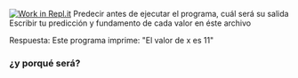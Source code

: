 [![Work in Repl.it](https://classroom.github.com/assets/work-in-replit-14baed9a392b3a25080506f3b7b6d57f295ec2978f6f33ec97e36a161684cbe9.svg)](https://classroom.github.com/online_ide?assignment_repo_id=4441914&assignment_repo_type=AssignmentRepo)
Predecir antes de ejecutar el programa, cuál será su salida
Escribir tu predicción y fundamento de cada valor en éste
archivo

Respuesta:
Este programa imprime: "El valor de x es 11"

### ¿y porqué será? 